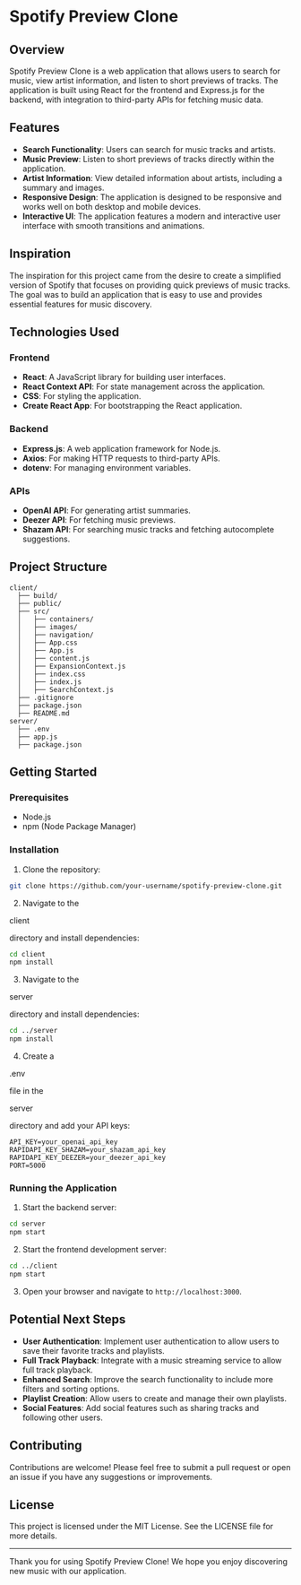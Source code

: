 # Spotify Preview Clone

## Overview

Spotify Preview Clone is a web application that allows users to search for music, view artist information, and listen to short previews of tracks. The application is built using React for the frontend and Express.js for the backend, with integration to third-party APIs for fetching music data.

## Features

- **Search Functionality**: Users can search for music tracks and artists.
- **Music Preview**: Listen to short previews of tracks directly within the application.
- **Artist Information**: View detailed information about artists, including a summary and images.
- **Responsive Design**: The application is designed to be responsive and works well on both desktop and mobile devices.
- **Interactive UI**: The application features a modern and interactive user interface with smooth transitions and animations.

## Inspiration

The inspiration for this project came from the desire to create a simplified version of Spotify that focuses on providing quick previews of music tracks. The goal was to build an application that is easy to use and provides essential features for music discovery.

## Technologies Used

### Frontend

- **React**: A JavaScript library for building user interfaces.
- **React Context API**: For state management across the application.
- **CSS**: For styling the application.
- **Create React App**: For bootstrapping the React application.

### Backend

- **Express.js**: A web application framework for Node.js.
- **Axios**: For making HTTP requests to third-party APIs.
- **dotenv**: For managing environment variables.

### APIs

- **OpenAI API**: For generating artist summaries.
- **Deezer API**: For fetching music previews.
- **Shazam API**: For searching music tracks and fetching autocomplete suggestions.

## Project Structure

```
client/
  ├── build/
  ├── public/
  ├── src/
  │   ├── containers/
  │   ├── images/
  │   ├── navigation/
  │   ├── App.css
  │   ├── App.js
  │   ├── content.js
  │   ├── ExpansionContext.js
  │   ├── index.css
  │   ├── index.js
  │   ├── SearchContext.js
  ├── .gitignore
  ├── package.json
  ├── README.md
server/
  ├── .env
  ├── app.js
  ├── package.json
```

## Getting Started

### Prerequisites

- Node.js
- npm (Node Package Manager)

### Installation

1. Clone the repository:

```sh
git clone https://github.com/your-username/spotify-preview-clone.git
```

2. Navigate to the

client

directory and install dependencies:

```sh
cd client
npm install
```

3. Navigate to the

server

directory and install dependencies:

```sh
cd ../server
npm install
```

4. Create a

.env

file in the

server

directory and add your API keys:

```
API_KEY=your_openai_api_key
RAPIDAPI_KEY_SHAZAM=your_shazam_api_key
RAPIDAPI_KEY_DEEZER=your_deezer_api_key
PORT=5000
```

### Running the Application

1. Start the backend server:

```sh
cd server
npm start
```

2. Start the frontend development server:

```sh
cd ../client
npm start
```

3. Open your browser and navigate to `http://localhost:3000`.

## Potential Next Steps

- **User Authentication**: Implement user authentication to allow users to save their favorite tracks and playlists.
- **Full Track Playback**: Integrate with a music streaming service to allow full track playback.
- **Enhanced Search**: Improve the search functionality to include more filters and sorting options.
- **Playlist Creation**: Allow users to create and manage their own playlists.
- **Social Features**: Add social features such as sharing tracks and following other users.

## Contributing

Contributions are welcome! Please feel free to submit a pull request or open an issue if you have any suggestions or improvements.

## License

This project is licensed under the MIT License. See the LICENSE file for more details.

---

Thank you for using Spotify Preview Clone! We hope you enjoy discovering new music with our application.
